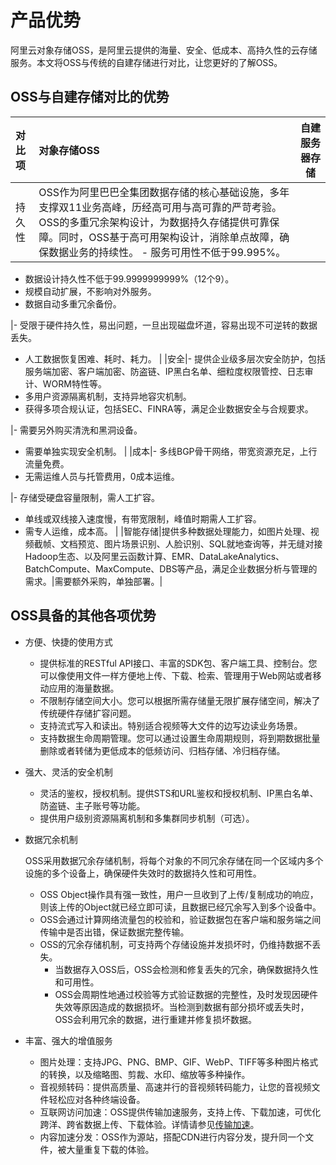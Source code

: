 # 产品优势

阿里云对象存储OSS，是阿里云提供的海量、安全、低成本、高持久性的云存储服务。本文将OSS与传统的自建存储进行对比，让您更好的了解OSS。

## OSS与自建存储对比的优势

|对比项|对象存储OSS|自建服务器存储|
|:--|:------|-------|
|持久性|OSS作为阿里巴巴全集团数据存储的核心基础设施，多年支撑双11业务高峰，历经高可用与高可靠的严苛考验。OSS的多重冗余架构设计，为数据持久存储提供可靠保障。同时，OSS基于高可用架构设计，消除单点故障，确保数据业务的持续性。 -   服务可用性不低于99.995%。
-   数据设计持久性不低于99.9999999999%（12个9）。
-   规模自动扩展，不影响对外服务。
-   数据自动多重冗余备份。

|-   受限于硬件持久性，易出问题，一旦出现磁盘坏道，容易出现不可逆转的数据丢失。
-   人工数据恢复困难、耗时、耗力。 |
|安全|-   提供企业级多层次安全防护，包括服务端加密、客户端加密、防盗链、IP黑白名单、细粒度权限管控、日志审计、WORM特性等。
-   多用户资源隔离机制，支持异地容灾机制。
-   获得多项合规认证，包括SEC、FINRA等，满足企业数据安全与合规要求。

|-   需要另外购买清洗和黑洞设备。
-   需要单独实现安全机制。 |
|成本|-   多线BGP骨干网络，带宽资源充足，上行流量免费。
-   无需运维人员与托管费用，0成本运维。

|-   存储受硬盘容量限制，需人工扩容。
-   单线或双线接入速度慢，有带宽限制，峰值时期需人工扩容。
-   需专人运维，成本高。 |
|智能存储|提供多种数据处理能力，如图片处理、视频截帧、文档预览、图片场景识别、人脸识别、SQL就地查询等，并无缝对接Hadoop生态、以及阿里云函数计算、EMR、DataLakeAnalytics、BatchCompute、MaxCompute、DBS等产品，满足企业数据分析与管理的需求。|需要额外采购，单独部署。|

## OSS具备的其他各项优势

-   方便、快捷的使用方式
    -   提供标准的RESTful API接口、丰富的SDK包、客户端工具、控制台。您可以像使用文件一样方便地上传、下载、检索、管理用于Web网站或者移动应用的海量数据。
    -   不限制存储空间大小。您可以根据所需存储量无限扩展存储空间，解决了传统硬件存储扩容问题。
    -   支持流式写入和读出。特别适合视频等大文件的边写边读业务场景。
    -   支持数据生命周期管理。您可以通过设置生命周期规则，将到期数据批量删除或者转储为更低成本的低频访问、归档存储、冷归档存储。
-   强大、灵活的安全机制
    -   灵活的鉴权，授权机制。提供STS和URL鉴权和授权机制、IP黑白名单、防盗链、主子账号等功能。
    -   提供用户级别资源隔离机制和多集群同步机制（可选）。
-   数据冗余机制

    OSS采用数据冗余存储机制，将每个对象的不同冗余存储在同一个区域内多个设施的多个设备上，确保硬件失效时的数据持久性和可用性。

    -   OSS Object操作具有强一致性，用户一旦收到了上传/复制成功的响应，则该上传的Object就已经立即可读，且数据已经冗余写入到多个设备中。
    -   OSS会通过计算网络流量包的校验和，验证数据包在客户端和服务端之间传输中是否出错，保证数据完整传输。
    -   OSS的冗余存储机制，可支持两个存储设施并发损坏时，仍维持数据不丢失。
        -   当数据存入OSS后，OSS会检测和修复丢失的冗余，确保数据持久性和可用性。
        -   OSS会周期性地通过校验等方式验证数据的完整性，及时发现因硬件失效等原因造成的数据损坏。当检测到数据有部分损坏或丢失时，OSS会利用冗余的数据，进行重建并修复损坏数据。
-   丰富、强大的增值服务
    -   图片处理：支持JPG、PNG、BMP、GIF、WebP、TIFF等多种图片格式的转换，以及缩略图、剪裁、水印、缩放等多种操作。
    -   音视频转码：提供高质量、高速并行的音视频转码能力，让您的音视频文件轻松应对各种终端设备。
    -   互联网访问加速：OSS提供传输加速服务，支持上传、下载加速，可优化跨洋、跨省数据上传、下载体验。详情请参见[传输加速](/cn.zh-CN/开发指南/存储空间（Bucket）/传输加速.md)。
    -   内容加速分发：OSS作为源站，搭配CDN进行内容分发，提升同一个文件，被大量重复下载的体验。

